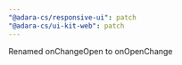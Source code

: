 ```yaml
---
"@adara-cs/responsive-ui": patch
"@adara-cs/ui-kit-web": patch
---
```


Renamed onChangeOpen to onOpenChange
